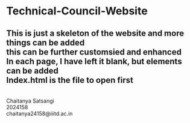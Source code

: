 # Technical-Council-Website


This is just a skeleton of the website and more things can be added
<br>
this can be further customsied and enhanced
<br>
In each page, I have left it blank, but elements can be added
<br>
Index.html is the file to open first
<br>
-----------------------------------------------------------------
<br>
Chaitanya Satsangi
<br>
2024158
<br>
chaitanya24158@iiitd.ac.in
